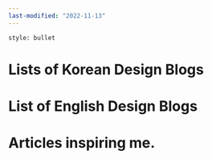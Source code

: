 ```yaml
---
last-modified: "2022-11-13"
---
```


```toc
style: bullet
```
# Lists of Korean Design Blogs
# List of English Design Blogs
# Articles inspiring me.

